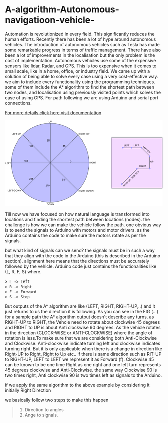 # A-algorithm-Autonomous-navigatioon-vehicle-
Automation is revolutionized in every field. This significantly reduces the human efforts. Recently there has been a lot of hype around autonomous vehicles. The introduction of autonomous vehicles such as Tesla has made some remarkable progress in terms of traffic management. There have also been a lot of improvements in the localisation but the only problem is the cost of implementation. Autonomous vehicles use some of the expensive sensors like lidar, Radar, and GPS. This is too expensive when it comes to small scale, like in a home, office, or industry field. We came up with a solution of being able to solve every case using a very cost-effective way. we aim to include every functionality using the programming techniques. some of them include the A* algorithm to find the shortest path between two nodes, and localisation using previously visited points which solves the case of using  GPS. For path following we are using Arduino and serial port connections.


[For more details click here visit documentation ](https://drive.google.com/file/d/12j-7yQPndvI09vNL99VdVxRqCRZR_NQ-/view?usp=drive_link)

![Dcoder](https://github.com/KoteshwarChinnolla/A-star-algorithm-based-Autonomous-navigatioon-vehicle-/blob/main/Decoder.png)


  Till now we have focused on how natural language is transformed into locations and finding the shortest path between locations (nodes). the challenge is how we can make the vehicle follow the path. one obvious way is to send the signals to Arduino with motors and motor drivers. as the Arduino contains the code to make sure the motors rotate as per the signals.

but what kind of signals can we send? the signals must be in such a way that they align with the code in the Arduino (this is described in the Arduino section). alignment here means that the directions must be accurately followed by the vehicle. Arduino code just contains the functionalities like (L, R, F, S) where.
    
    > L -> Left
    > R -> Right
    > F -> Forward
    > S -> Stop

  But outputs of the A* algorithm are like (LEFT, RIGHT, RIGHT-UP,..) and it just returns to us the direction it is following. As you can see in the FIG (...) for a sample path the A* algorithm output doesn't describe any turns. as RIGHT-UP to RIGHT, the Vehcle need to rotate about clockwise 45 degrees and RIGHT to UP is about Anti clockwise 90 degrees. As the vehicle rotates in the direction (CLOCK-WISE or ANTI-CLOCKWISE) where the angle of rotation is less.To make sure that we are considering both Anti-Clockwise and Clockwise. Anti-clockwise indicate turning left and clockwise indicates turning right. But it is only applicable when there is a change in direction like Right-UP to Right, Right to Up etc.. if there is same direction such as RIT-UP to RIGHT-UP, LEFT to LEFT we represent it as Forward (f). Clockwise 45 can be known to be one time Right as one right and one left turn represents 45 degrees clockwise and Anti-Clockwise. the same way Clockwise 90 is two times right, Anti clockwise 90 is two times left as signals to the Arduino. 
  
if we apply the same algorithm to the above example by considering it initially Right Direction

we basically follow two steps to make this happen
> 1. Direction to angles
> 2. Ange to signals.
